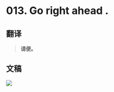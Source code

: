 # 013. Go right ahead .

## 翻译

> **请便。**

## 文稿

![](https://cdn.jsdelivr.net/gh/imtianx/speaking180/img/013.jpg)

